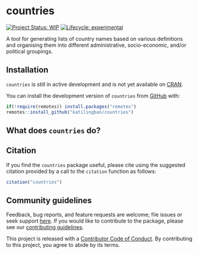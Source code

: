
<!-- README.md is generated from README.Rmd. Please edit that file -->

# countries

<!-- badges: start -->

[![Project Status:
WIP](https://www.repostatus.org/badges/latest/wip.svg)](https://www.repostatus.org/#wip)
[![Lifecycle:
experimental](https://img.shields.io/badge/lifecycle-experimental-orange.svg)](https://lifecycle.r-lib.org/articles/stages.html#experimental)
<!-- badges: end -->

A tool for generating lists of country names based on various
definitions and organising them into different administrative,
socio-economic, and/or political groupings.

## Installation

`countries` is still in active development and is not yet available on
[CRAN](https://cran.r-project.org/).

You can install the development version of `countries` from
[GitHub](https://github.com/katilingban/countries) with:

``` r
if(!require(remotes)) install.packages("remotes")
remotes::install_github("katilingban/countries")
```

## What does `countries` do?

## Citation

If you find the `countries` package useful, please cite using the
suggested citation provided by a call to the `citation` function as
follows:

``` r
citation("countries")
```

## Community guidelines

Feedback, bug reports, and feature requests are welcome; file issues or
seek support [here](https://github.com/katilingban/countries/issues). If
you would like to contribute to the package, please see our
[contributing
guidelines](https://katilingban.io/countries/CONTRIBUTING.html).

This project is released with a [Contributor Code of
Conduct](https://contributor-covenant.org/version/2/0/CODE_OF_CONDUCT.html).
By contributing to this project, you agree to abide by its terms.
